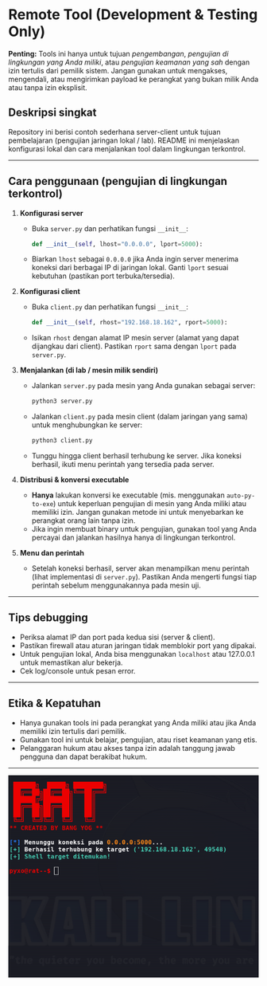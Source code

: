 # Remote Tool (Development & Testing Only)

**Penting:** Tools ini hanya untuk tujuan *pengembangan*, *pengujian di lingkungan yang Anda miliki*, atau *pengujian keamanan yang sah* dengan izin tertulis dari pemilik sistem. Jangan gunakan untuk mengakses, mengendali, atau mengirimkan payload ke perangkat yang bukan milik Anda atau tanpa izin eksplisit.

## Deskripsi singkat

Repository ini berisi contoh sederhana server-client untuk tujuan pembelajaran (pengujian jaringan lokal / lab). README ini menjelaskan konfigurasi lokal dan cara menjalankan tool dalam lingkungan terkontrol.

---

## Cara penggunaan (pengujian di lingkungan terkontrol)

1. **Konfigurasi server**

   * Buka `server.py` dan perhatikan fungsi `__init__`:

     ```python
     def __init__(self, lhost="0.0.0.0", lport=5000):
     ```
   * Biarkan `lhost` sebagai `0.0.0.0` jika Anda ingin server menerima koneksi dari berbagai IP di jaringan lokal. Ganti `lport` sesuai kebutuhan (pastikan port terbuka/tersedia).

2. **Konfigurasi client**

   * Buka `client.py` dan perhatikan fungsi `__init__`:

     ```python
     def __init__(self, rhost="192.168.18.162", rport=5000):
     ```
   * Isikan `rhost` dengan alamat IP mesin server (alamat yang dapat dijangkau dari client). Pastikan `rport` sama dengan `lport` pada `server.py`.

3. **Menjalankan (di lab / mesin milik sendiri)**

   * Jalankan `server.py` pada mesin yang Anda gunakan sebagai server:

     ```bash
     python3 server.py
     ```
   * Jalankan `client.py` pada mesin client (dalam jaringan yang sama) untuk menghubungkan ke server:

     ```bash
     python3 client.py
     ```
   * Tunggu hingga client berhasil terhubung ke server. Jika koneksi berhasil, ikuti menu perintah yang tersedia pada server.

4. **Distribusi & konversi executable**

   * **Hanya** lakukan konversi ke executable (mis. menggunakan `auto-py-to-exe`) untuk keperluan pengujian di mesin yang Anda miliki atau memiliki izin. Jangan gunakan metode ini untuk menyebarkan ke perangkat orang lain tanpa izin.
   * Jika ingin membuat binary untuk pengujian, gunakan tool yang Anda percayai dan jalankan hasilnya hanya di lingkungan terkontrol.

5. **Menu dan perintah**

   * Setelah koneksi berhasil, server akan menampilkan menu perintah (lihat implementasi di `server.py`). Pastikan Anda mengerti fungsi tiap perintah sebelum menggunakannya pada mesin uji.

---

## Tips debugging

* Periksa alamat IP dan port pada kedua sisi (server & client).
* Pastikan firewall atau aturan jaringan tidak memblokir port yang dipakai.
* Untuk pengujian lokal, Anda bisa menggunakan `localhost` atau 127.0.0.1 untuk memastikan alur bekerja.
* Cek log/console untuk pesan error.

---

## Etika & Kepatuhan

* Hanya gunakan tools ini pada perangkat yang Anda miliki atau jika Anda memiliki izin tertulis dari pemilik.
* Gunakan tool ini untuk belajar, pengujian, atau riset keamanan yang etis.
* Pelanggaran hukum atau akses tanpa izin adalah tanggung jawab pengguna dan dapat berakibat hukum.

---

![RAT-Sederhana](ss.png)
